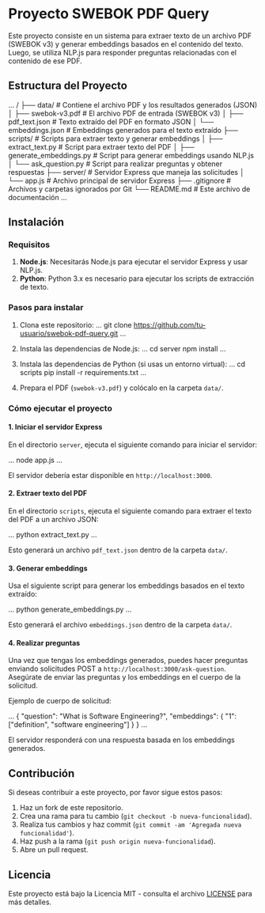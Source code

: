 # Proyecto SWEBOK PDF Query

Este proyecto consiste en un sistema para extraer texto de un archivo PDF (SWEBOK v3) y generar embeddings basados en el contenido del texto. Luego, se utiliza NLP.js para responder preguntas relacionadas con el contenido de ese PDF.

## Estructura del Proyecto

...
/
├── data/                     # Contiene el archivo PDF y los resultados generados (JSON)
│   ├── swebok-v3.pdf         # El archivo PDF de entrada (SWEBOK v3)
│   ├── pdf_text.json         # Texto extraído del PDF en formato JSON
│   └── embeddings.json       # Embeddings generados para el texto extraído
├── scripts/                  # Scripts para extraer texto y generar embeddings
│   ├── extract_text.py       # Script para extraer texto del PDF
│   ├── generate_embeddings.py # Script para generar embeddings usando NLP.js
│   └── ask_question.py       # Script para realizar preguntas y obtener respuestas
├── server/                   # Servidor Express que maneja las solicitudes
│   └── app.js                # Archivo principal de servidor Express
├── .gitignore                # Archivos y carpetas ignorados por Git
└── README.md                 # Este archivo de documentación
...

## Instalación

### Requisitos

1. **Node.js**: Necesitarás Node.js para ejecutar el servidor Express y usar NLP.js.
2. **Python**: Python 3.x es necesario para ejecutar los scripts de extracción de texto.

### Pasos para instalar

1. Clona este repositorio:
   ...
   git clone https://github.com/tu-usuario/swebok-pdf-query.git
   ...

2. Instala las dependencias de Node.js:
   ...
   cd server
   npm install
   ...

3. Instala las dependencias de Python (si usas un entorno virtual):
   ...
   cd scripts
   pip install -r requirements.txt
   ...

4. Prepara el PDF (`swebok-v3.pdf`) y colócalo en la carpeta `data/`.

### Cómo ejecutar el proyecto

#### 1. Iniciar el servidor Express

En el directorio `server`, ejecuta el siguiente comando para iniciar el servidor:

...
node app.js
...

El servidor debería estar disponible en `http://localhost:3000`.

#### 2. Extraer texto del PDF

En el directorio `scripts`, ejecuta el siguiente comando para extraer el texto del PDF a un archivo JSON:

...
python extract_text.py
...

Esto generará un archivo `pdf_text.json` dentro de la carpeta `data/`.

#### 3. Generar embeddings

Usa el siguiente script para generar los embeddings basados en el texto extraído:

...
python generate_embeddings.py
...

Esto generará el archivo `embeddings.json` dentro de la carpeta `data/`.

#### 4. Realizar preguntas

Una vez que tengas los embeddings generados, puedes hacer preguntas enviando solicitudes POST a `http://localhost:3000/ask-question`. Asegúrate de enviar las preguntas y los embeddings en el cuerpo de la solicitud.

Ejemplo de cuerpo de solicitud:

...
{
  "question": "What is Software Engineering?",
  "embeddings": {
    "1": ["definition", "software engineering"]
  }
}
...

El servidor responderá con una respuesta basada en los embeddings generados.

## Contribución

Si deseas contribuir a este proyecto, por favor sigue estos pasos:

1. Haz un fork de este repositorio.
2. Crea una rama para tu cambio (`git checkout -b nueva-funcionalidad`).
3. Realiza tus cambios y haz commit (`git commit -am 'Agregada nueva funcionalidad'`).
4. Haz push a la rama (`git push origin nueva-funcionalidad`).
5. Abre un pull request.

## Licencia

Este proyecto está bajo la Licencia MIT - consulta el archivo [LICENSE](LICENSE) para más detalles.
